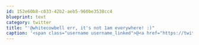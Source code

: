 ```yaml
---
id: 152e60b8-c033-42b2-aeb5-960be3538cc4
blueprint: text
category: twitter
title: "'@whitecowbell err, it's not 1am everywhere! :)"
caption: '<span class="username username_linked">@<a href="https://twitter.com/whitecowbell" title="whitecowbell">whitecowbell</a></span> err, it''s not 1am everywhere! :)'
---
```

